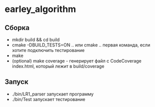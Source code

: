 # earley_algorithm
 ## Сборка
 - mkdir build && cd build
 - cmake -DBUILD_TESTS=ON .. или cmake .. первая команда, если хотите подключить тестирование
 - make
 - (optional) make coverage - генерирует файл с CodeCoverage index.html, который лежит в build/coverage


## Запуск
- ./bin/LR1_parser запускает программу
- ./bin/Test запускает тестирование
